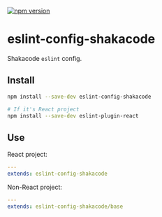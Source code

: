  [![npm version](https://badge.fury.io/js/eslint-config-shakacode.svg)](https://badge.fury.io/js/eslint-config-shakacode)

# eslint-config-shakacode

Shakacode `eslint` config.

## Install

```bash
npm install --save-dev eslint-config-shakacode

# If it's React project
npm install --save-dev eslint-plugin-react
```

## Use

React project:

```yml
---
extends: eslint-config-shakacode
```

Non-React project:

```yml
---
extends: eslint-config-shakacode/base
```
